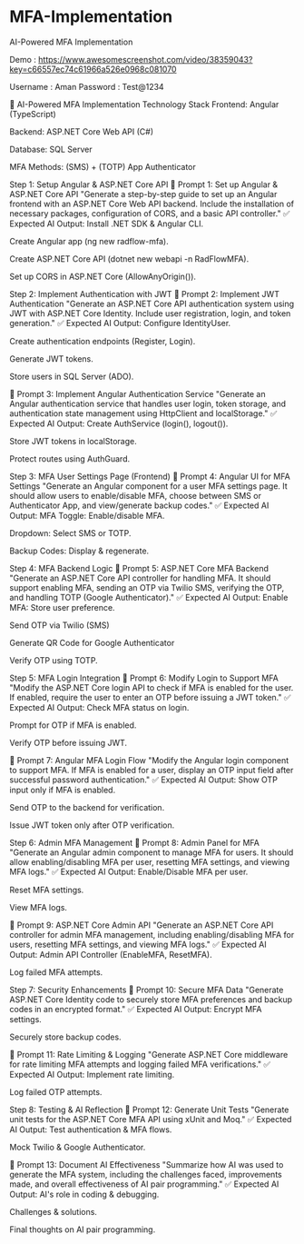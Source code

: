 # MFA-Implementation
AI-Powered MFA Implementation

Demo : https://www.awesomescreenshot.com/video/38359043?key=c66557ec74c61966a526e0968c081070

Username : Aman
Password : Test@1234

🚀 AI-Powered MFA Implementation
Technology Stack
Frontend: Angular (TypeScript)


Backend: ASP.NET Core Web API (C#)


Database: SQL Server


MFA Methods: (SMS) + (TOTP) App Authenticator




Step 1: Setup Angular & ASP.NET Core API
📌 Prompt 1: Set up Angular & ASP.NET Core API
"Generate a step-by-step guide to set up an Angular frontend with an ASP.NET Core Web API backend. Include the installation of necessary packages, configuration of CORS, and a basic API controller."
✅ Expected AI Output:
Install .NET SDK & Angular CLI.


Create Angular app (ng new radflow-mfa).


Create ASP.NET Core API (dotnet new webapi -n RadFlowMFA).


Set up CORS in ASP.NET Core (AllowAnyOrigin()).



Step 2: Implement Authentication with JWT
📌 Prompt 2: Implement JWT Authentication
"Generate an ASP.NET Core API authentication system using JWT with ASP.NET Core Identity. Include user registration, login, and token generation."
✅ Expected AI Output:
Configure IdentityUser.


Create authentication endpoints (Register, Login).


Generate JWT tokens.


Store users in SQL Server (ADO).


📌 Prompt 3: Implement Angular Authentication Service
"Generate an Angular authentication service that handles user login, token storage, and authentication state management using HttpClient and localStorage."
✅ Expected AI Output:
Create AuthService (login(), logout()).


Store JWT tokens in localStorage.


Protect routes using AuthGuard.



Step 3: MFA User Settings Page (Frontend)
📌 Prompt 4: Angular UI for MFA Settings
"Generate an Angular component for a user MFA settings page. It should allow users to enable/disable MFA, choose between SMS or Authenticator App, and view/generate backup codes."
✅ Expected AI Output:
MFA Toggle: Enable/disable MFA.


Dropdown: Select SMS or TOTP.


Backup Codes: Display & regenerate.



Step 4: MFA Backend Logic
📌 Prompt 5: ASP.NET Core MFA Backend
"Generate an ASP.NET Core API controller for handling MFA. It should support enabling MFA, sending an OTP via Twilio SMS, verifying the OTP, and handling TOTP (Google Authenticator)."
✅ Expected AI Output:
Enable MFA: Store user preference.


Send OTP via Twilio (SMS)


Generate QR Code for Google Authenticator


Verify OTP using TOTP.



Step 5: MFA Login Integration
📌 Prompt 6: Modify Login to Support MFA
"Modify the ASP.NET Core login API to check if MFA is enabled for the user. If enabled, require the user to enter an OTP before issuing a JWT token."
✅ Expected AI Output:
Check MFA status on login.


Prompt for OTP if MFA is enabled.


Verify OTP before issuing JWT.


📌 Prompt 7: Angular MFA Login Flow
"Modify the Angular login component to support MFA. If MFA is enabled for a user, display an OTP input field after successful password authentication."
✅ Expected AI Output:
Show OTP input only if MFA is enabled.


Send OTP to the backend for verification.


Issue JWT token only after OTP verification.



Step 6: Admin MFA Management
📌 Prompt 8: Admin Panel for MFA
"Generate an Angular admin component to manage MFA for users. It should allow enabling/disabling MFA per user, resetting MFA settings, and viewing MFA logs."
✅ Expected AI Output:
Enable/Disable MFA per user.


Reset MFA settings.


View MFA logs.


📌 Prompt 9: ASP.NET Core Admin API
"Generate an ASP.NET Core API controller for admin MFA management, including enabling/disabling MFA for users, resetting MFA settings, and viewing MFA logs."
✅ Expected AI Output:
Admin API Controller (EnableMFA, ResetMFA).


Log failed MFA attempts.



Step 7: Security Enhancements
📌 Prompt 10: Secure MFA Data
"Generate ASP.NET Core Identity code to securely store MFA preferences and backup codes in an encrypted format."
✅ Expected AI Output:
Encrypt MFA settings.


Securely store backup codes.


📌 Prompt 11: Rate Limiting & Logging
"Generate ASP.NET Core middleware for rate limiting MFA attempts and logging failed MFA verifications."
✅ Expected AI Output:
Implement rate limiting.


Log failed OTP attempts.



Step 8: Testing & AI Reflection
📌 Prompt 12: Generate Unit Tests
"Generate unit tests for the ASP.NET Core MFA API using xUnit and Moq."
✅ Expected AI Output:
Test authentication & MFA flows.


Mock Twilio & Google Authenticator.


📌 Prompt 13: Document AI Effectiveness
"Summarize how AI was used to generate the MFA system, including the challenges faced, improvements made, and overall effectiveness of AI pair programming."
✅ Expected AI Output:
AI's role in coding & debugging.


Challenges & solutions.


Final thoughts on AI pair programming.




